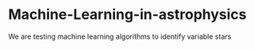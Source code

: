 # Machine-Learning-in-astrophysics
We are testing machine learning algorithms to identify variable stars
